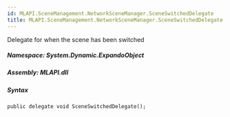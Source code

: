 ```yaml
---  
id: MLAPI.SceneManagement.NetworkSceneManager.SceneSwitchedDelegate  
title: MLAPI.SceneManagement.NetworkSceneManager.SceneSwitchedDelegate  
---
```


<div class="markdown level0 summary">

Delegate for when the scene has been switched

</div>

<div class="markdown level0 conceptual">

</div>

##### **Namespace**: System.Dynamic.ExpandoObject

##### **Assembly**: MLAPI.dll

##### Syntax

    public delegate void SceneSwitchedDelegate();
